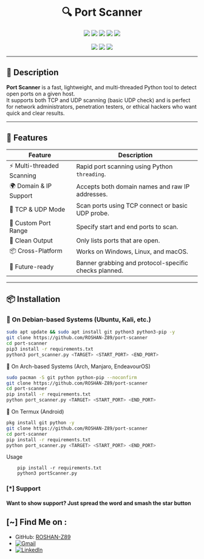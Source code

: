 <h1 align="center">🔍 Port Scanner</h1>

<p align="center">
  <img src="https://img.shields.io/badge/Version-1.0-blue?style=for-the-badge">
  <img src="https://img.shields.io/github/stars/ROSHAN-Z89/port-scanner?style=for-the-badge&color=orange">
  <img src="https://img.shields.io/github/forks/ROSHAN-Z89/port-scanner?style=for-the-badge&color=purple">
  <img src="https://img.shields.io/github/issues/ROSHAN-Z89/port-scanner?style=for-the-badge&color=red">
  <img src="https://img.shields.io/github/license/ROSHAN-Z89/port-scanner?style=for-the-badge&color=blue">
  <br><br>
  <img src="https://img.shields.io/badge/Author-ROSHAN--Z89-green?style=flat-square">
  <img src="https://img.shields.io/badge/Open%20Source-Yes-cyan?style=flat-square">
  <img src="https://img.shields.io/badge/Written%20In-Python-blue?style=flat-square">
</p>

---

## 🧠 Description

**Port Scanner** is a fast, lightweight, and multi-threaded Python tool to detect open ports on a given host.  
It supports both TCP and UDP scanning (basic UDP check) and is perfect for network administrators, penetration testers, or ethical hackers who want quick and clear results.

---

## 🚀 Features

| Feature | Description |
|--------|-------------|
| ⚡ Multi-threaded Scanning | Rapid port scanning using Python `threading`. |
| 🌍 Domain & IP Support | Accepts both domain names and raw IP addresses. |
| 🔌 TCP & UDP Mode | Scan ports using TCP connect or basic UDP probe. |
| 🎯 Custom Port Range | Specify start and end ports to scan. |
| 📜 Clean Output | Only lists ports that are open. |
| 📦 Cross-Platform | Works on Windows, Linux, and macOS. |
| 🔮 Future-ready | Banner grabbing and protocol-specific checks planned. |

---

## 📦 Installation

### 🔧 On Debian-based Systems (Ubuntu, Kali, etc.)
```bash
sudo apt update && sudo apt install git python3 python3-pip -y
git clone https://github.com/ROSHAN-Z89/port-scanner
cd port-scanner
pip3 install -r requirements.txt
python3 port_scanner.py <TARGET> <START_PORT> <END_PORT>
```
🧪 On Arch-based Systems (Arch, Manjaro, EndeavourOS)
```bash
sudo pacman -S git python python-pip --noconfirm
git clone https://github.com/ROSHAN-Z89/port-scanner
cd port-scanner
pip install -r requirements.txt
python port_scanner.py <TARGET> <START_PORT> <END_PORT>
```
📱 On Termux (Android)
```bash
pkg install git python -y
git clone https://github.com/ROSHAN-Z89/port-scanner
cd port-scanner
pip install -r requirements.txt
python port_scanner.py <TARGET> <START_PORT> <END_PORT>
```
Usage
```
    pip install -r requirements.txt
    python3 portScanner.py
```

### [*] Support
####  Want to show support? Just spread the word and smash the star button


## [~] Find Me on :

- GitHub: [ROSHAN-Z89](https://github.com/ROSHAN-Z89)
- [![Gmail](https://img.shields.io/badge/Gmail-Rouson%20Das-green?style=for-the-badge&logo=gmail)](mailto:rouson.ece@gmail.com)
- [![LinkedIn](https://img.shields.io/badge/LinkedIn-Rouson%20Das-blue?style=for-the-badge&logo=linkedin)](https://www.linkedin.com/in/rouson-das-563b52284/)
